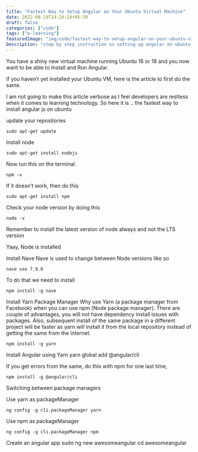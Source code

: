 ```yaml
---
title: "Fastest Way to Setup Angular on Your Ubuntu Virtual Machine"
date: 2022-08-19T14:24:24+05:30
draft: false
categories: ["code"]
tags: ["e-learning"]
featuredImage: "img/code/fastest-way-to-setup-angular-on-your-ubuntu-virtual-machine.jpg"
Description: "step by step instruction on setting up angular on ubuntu virtual machine."
---
```


You have a shiny new virtual machine running Ubuntu 16 or 18 and you now want to be able to Install and Run Angular.

If you haven’t yet installed your Ubuntu VM, here is the article to first do the same.

I am not going to make this article verbose as I feel developers are restless when it comes to learning technology. So here it is .. the fastest way to install angular js on ubuntu

update your repositories

    sudo apt-get update

Install node

    sudo apt-get install nodejs

Now run this on the terminal.

    npm -v

If it doesn’t work, then do this

    sudo apt-get install npm

Check your node version by doing this

    node -v

Remember to install the latest version of node always and not the LTS version

Yaay, Node is installed

 

Install Nave
Nave is used to change between Node versions like so

    nave use 7.9.0

To do that we need to install

    npm install -g nave
 

Install Yarn Package Manager
Why use Yarn (a package manager from Facebook) when you can use npm (Node package manager). There are couple of advantages, you will not have dependency install issues with packages. Also, subsequent install of the same package in a different project will be faster as yarn will install it from the local repository instead of getting the same from the internet.

    npm install -g yarn
 

Install Angular using Yarn
    yarn global add @angular/cli

If you get errors from the same, do this with npm for one last time,

    npm install -g @angular/cli
 

Switching between package managers

Use yarn as packageManager

    ng config -g cli.packageManager yarn

Use npm as packageManager

    ng config -g cli.packageManager npm
 

Create an angular app
    sudo ng new awesomeangular
    cd awesomeangular
 